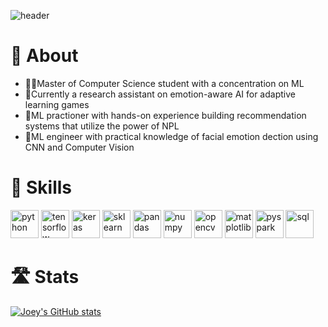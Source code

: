 ![header](https://capsule-render.vercel.app/api?type=waving&color=gradient&height=300&section=header&text=Hello%20everyone!😊&fontSize=90&animation=fadeIn)

<!--
**Cherisea/Cherisea** is a ✨ _special_ ✨ repository because its `README.md` (this file) appears on your GitHub profile.
Here are some ideas to get you started:
- 🔭 I’m currently working on ...
- 🌱 I’m currently learning ...
- 👯 I’m looking to collaborate on ...
- 🤔 I’m looking for help with ...
- 💬 Ask me about ...
- 📫 How to reach me: ...
- 😄 Pronouns: ...
- ⚡ Fun fact: ...
-->

# 🧐 About 

- 🧑‍🎓Master of Computer Science student with a concentration on ML
- 🔬Currently a research assistant on emotion-aware AI for adaptive learning games
- 🤖ML practioner with hands-on experience building recommendation systems that utilize the power of NPL
- 💟ML engineer with practical knowledge of facial emotion dection using CNN and Computer Vision

# 🚀 Skills
<p align='left'>
    <img src="https://cdn.jsdelivr.net/gh/devicons/devicon@latest/icons/python/python-original.svg" alt="python", width=45, height=45/>
    <img src="https://cdn.jsdelivr.net/gh/devicons/devicon@latest/icons/tensorflow/tensorflow-original.svg" alt="tensorflow", width=45, height=45/>
    <img src="https://cdn.jsdelivr.net/gh/devicons/devicon@latest/icons/keras/keras-original.svg" alt="keras", width=45, height=45/>
    <img src="https://cdn.jsdelivr.net/gh/devicons/devicon@latest/icons/scikitlearn/scikitlearn-original.svg" alt="sklearn", width=45, height=45/>
    <img src="https://cdn.jsdelivr.net/gh/devicons/devicon@latest/icons/pandas/pandas-original-wordmark.svg" alt="pandas", width=45, height=45/>
    <img src="https://cdn.jsdelivr.net/gh/devicons/devicon@latest/icons/numpy/numpy-original.svg" alt="numpy", width=45, height=45/>
    <img src="https://cdn.jsdelivr.net/gh/devicons/devicon@latest/icons/opencv/opencv-original-wordmark.svg" alt="opencv", width=45, height=45/>
    <img src="https://cdn.jsdelivr.net/gh/devicons/devicon@latest/icons/matplotlib/matplotlib-original.svg" alt="matplotlib", width=45, height=45/>
    <img src="https://cdn.jsdelivr.net/gh/devicons/devicon@latest/icons/apachespark/apachespark-original-wordmark.svg" alt="pyspark", width=45, height=45/>  
    <img src="https://cdn.jsdelivr.net/gh/devicons/devicon@latest/icons/mysql/mysql-original.svg" alt="sql", width=45, height=45/>
</p>

# 🛣️ Stats
[![Joey's GitHub stats](https://github-readme-stats.vercel.app/api?username=Cherisea&show_icons=true&theme=gruvbox)](https://github.com/anuraghazra/github-readme-stats)
<!-- [![Top Langs](https://github-readme-stats.vercel.app/api/top-langs/?username=Cherisea&)](https://github.com/anuraghazra/github-readme-stats) -->
